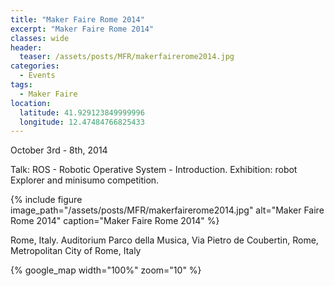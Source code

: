```yaml
---
title: "Maker Faire Rome 2014"
excerpt: "Maker Faire Rome 2014"
classes: wide
header:
  teaser: /assets/posts/MFR/makerfairerome2014.jpg
categories:
  - Events
tags:
  - Maker Faire
location:
  latitude: 41.929123849999996
  longitude: 12.47484766825433
---
```


October 3rd - 8th, 2014

Talk: ROS - Robotic Operative System - Introduction. Exhibition: robot Explorer and minisumo competition.

{% include figure image_path="/assets/posts/MFR/makerfairerome2014.jpg" alt="Maker Faire Rome 2014" caption="Maker Faire Rome 2014" %}

Rome, Italy. Auditorium Parco della Musica, Via Pietro de Coubertin, Rome, Metropolitan City of Rome, Italy

{% google_map width="100%" zoom="10" %}